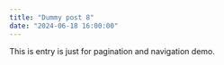 ```yaml
---
title: "Dummy post 8"
date: "2024-06-18 16:00:00"
---
```


This is entry is just for pagination and navigation demo.
